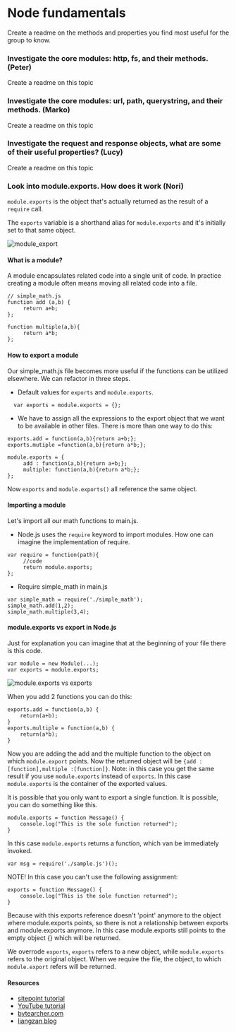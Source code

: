 # Node fundamentals
Create a readme on the methods and properties you find most useful for the group to know.

### Investigate the core modules: http, fs, and their methods. (Peter)
Create a readme on this topic

### Investigate the core modules: url, path, querystring, and their methods. (Marko)
Create a readme on this topic

### Investigate the request and response objects, what are some of their useful properties? (Lucy)
Create a readme on this topic

### Look into module.exports. How does it work (Nori)

```module.exports``` is the object that's actually returned as the result of a ```require``` call.

The ```exports``` variable is a shorthand alias for ```module.exports``` and it's initially set to that same object. 

![module_export](./images/modules_explained.jpg)

#### What is a module?
A module encapsulates related code into a single unit of code. In practice creating a module often means moving all related code into a file.

```
// simple_math.js
function add (a,b) {
     return a+b;
};

function multiple(a,b){
     return a*b;
};

```
#### How to export a module
 
Our simple_math.js file becomes more useful if the functions can be utilized elsewhere. We can refactor in three steps.

-  Default values for ```exports``` and ```module.exports```.

```
  var exports = module.exports = {};
```

- We have to assign all the expressions to the export object that we want to be available in other files.
There is more than one way to do this:

```
exports.add = function(a,b){return a+b;};
exports.mutiple =function(a,b){return a*b;};
```

```
module.exports = {
     add : function(a,b){return a+b;};
     multiple: function(a,b){return a*b;};
};
```

Now ```exports``` and ```module.exports()``` all reference the same object.

#### Importing a module
 Let's import all our  math functions to main.js.

- Node.js uses the ```require``` keyword to import modules. How one can imagine the implementation of require.

```
var require = function(path){
     //code
     return module.exports;
};
```

-  Require simple_math in main.js

```
var simple_math = require('./simple_math');
simple_math.add(1,2);
simple_math.multiple(3,4);
```

#### module.exports vs export in Node.js

Just for explanation you can imagine that at the beginning of your file there is this code.
```
var module = new Module(...);
var exports = module.exports;
```

![module.exports vs exports](./images/exports_vs_moduleexports.png)


When you add 2 functions you can do this:
```
exports.add = function(a,b) {
    return(a+b);
}
exports.multiple = function(a,b) {
    return(a*b);
}
```
Now you are adding the add and the multiple function to the object on which ```module.export``` points. Now the returned object will be ```{add : [function],multiple :[function]}```. Note: in this case you get the same result if you use ```module.exports``` instead of ```exports```.
In this case ```module.exports``` is the container of the exported values.

It is possible that you only want to export a single function. It is possible, you can do something like this.

```
module.exports = function Message() {
    console.log("This is the sole function returned");
}
```
In this case ```module.exports``` returns a function, which van be immediately invoked.
```
var msg = require('./sample.js')();
```
NOTE! In this case you can't use the following assignment:
```
exports = function Message() {
    console.log("This is the sole function returned");
}
```

Because with this exports reference doesn't 'point' anymore to the object where module.exports points, so there is not a relationship between exports and module.exports anymore. In this case module.exports still points to the empty object {} which will be returned.

We  overrode ```exports```, ```exports``` refers to a new object, while ```module.exports``` refers to the original object. When we require the file, the object, to which ```module.export``` refers will be returned.

#### Resources

- [sitepoint tutorial](https://www.sitepoint.com/understanding-module-exports-exports-node-js/)
- [YouTube tutorial](https://www.youtube.com/watch?v=qLc29euevzc&index=14&list=PLrUFyg1unBb88J0r7gvJ1T01WN_pp83Lz)
- [bytearcher.com](http://bytearcher.com/articles/writing_modules/)
- [liangzan blog](http://blog.liangzan.net/blog/2012/06/04/how-to-use-exports-in-nodejs/)
